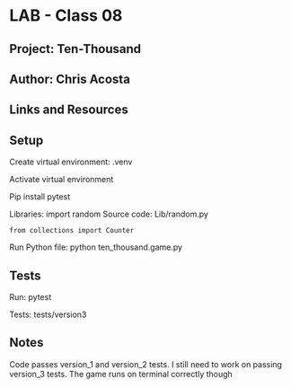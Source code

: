 # LAB - Class 08

## Project: Ten-Thousand

## Author: Chris Acosta

## Links and Resources



## Setup

Create virtual environment:
    .venv

Activate virtual environment

Pip install pytest


Libraries:
    import random
        Source code: Lib/random.py
    
    from collections import Counter

Run Python file:
    python ten_thousand.game.py

## Tests

Run: pytest

Tests: 
    tests/version3

## Notes

Code passes version_1 and version_2 tests. I still need to work on passing version_3 tests. The game runs on terminal correctly though